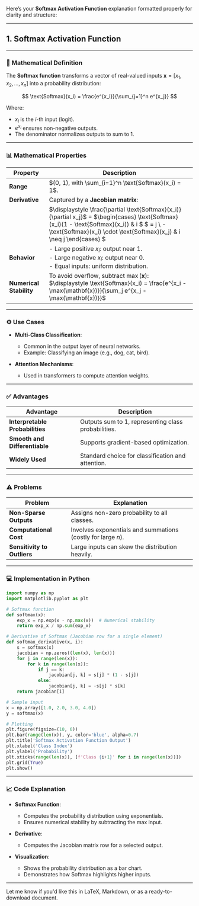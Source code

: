 Here’s your **Softmax Activation Function** explanation formatted properly for clarity and structure:

---

## 1. Softmax Activation Function

---

### 📐 Mathematical Definition

The **Softmax function** transforms a vector of real-valued inputs $\mathbf{x} = [x_1, x_2, \dots, x_n]$ into a probability distribution:

$$
\text{Softmax}(x_i) = \frac{e^{x_i}}{\sum_{j=1}^n e^{x_j}}
$$

Where:

* $x_i$ is the $i$-th input (logit).
* $e^{x_i}$ ensures non-negative outputs.
* The denominator normalizes outputs to sum to 1.

---

### 📊 Mathematical Properties

| Property                | Description                                                                                                                                                                                                     |
| ----------------------- | --------------------------------------------------------------------------------------------------------------------------------------------------------------------------------------------------------------- |
| **Range**               | $(0, 1), with \sum_{i=1}^n \text{Softmax}(x_i) = 1$.                                                                                                                                                          |
| **Derivative**          | Captured by a **Jacobian matrix**:                                                                                                                                                                              |
|                         | $\displaystyle \frac{\partial \text{Softmax}(x_i)}{\partial x_j}$ = $\begin{cases} \text{Softmax}(x_i)(1 - \text{Softmax}(x_i)) & i $ $ = j \\ -\text{Softmax}(x_i) \cdot \text{Softmax}(x_j) & i \neq j \end{cases} $ |
| **Behavior**            | - Large positive $x_i$: output near 1.<br> - Large negative $x_i$: output near 0.<br> - Equal inputs: uniform distribution.                                                                                     |
| **Numerical Stability** | To avoid overflow, subtract $\max(\mathbf{x})$:<br>$\displaystyle \text{Softmax}(x_i) = \frac{e^{x_i - \max(\mathbf{x})}}{\sum_j e^{x_j - \max(\mathbf{x})}}$                                                   |

---

### ⚙️ Use Cases

* **Multi-Class Classification**:

  * Common in the output layer of neural networks.
  * Example: Classifying an image (e.g., dog, cat, bird).

* **Attention Mechanisms**:

  * Used in transformers to compute attention weights.

---

### ✅ Advantages

| Advantage                       | Description                                         |
| ------------------------------- | --------------------------------------------------- |
| **Interpretable Probabilities** | Outputs sum to 1, representing class probabilities. |
| **Smooth and Differentiable**   | Supports gradient-based optimization.               |
| **Widely Used**                 | Standard choice for classification and attention.   |

---

### ⚠️ Problems

| Problem                     | Explanation                                                  |
| --------------------------- | ------------------------------------------------------------ |
| **Non-Sparse Outputs**      | Assigns non-zero probability to all classes.                 |
| **Computational Cost**      | Involves exponentials and summations (costly for large $n$). |
| **Sensitivity to Outliers** | Large inputs can skew the distribution heavily.              |

---

### 💻 Implementation in Python

```python
import numpy as np
import matplotlib.pyplot as plt

# Softmax function
def softmax(x):
    exp_x = np.exp(x - np.max(x))  # Numerical stability
    return exp_x / np.sum(exp_x)

# Derivative of Softmax (Jacobian row for a single element)
def softmax_derivative(x, i):
    s = softmax(x)
    jacobian = np.zeros((len(x), len(x)))
    for j in range(len(x)):
        for k in range(len(x)):
            if j == k:
                jacobian[j, k] = s[j] * (1 - s[j])
            else:
                jacobian[j, k] = -s[j] * s[k]
    return jacobian[i]

# Sample input
x = np.array([1.0, 2.0, 3.0, 4.0])
y = softmax(x)

# Plotting
plt.figure(figsize=(10, 6))
plt.bar(range(len(x)), y, color='blue', alpha=0.7)
plt.title('Softmax Activation Function Output')
plt.xlabel('Class Index')
plt.ylabel('Probability')
plt.xticks(range(len(x)), [f'Class {i+1}' for i in range(len(x))])
plt.grid(True)
plt.show()
```

---

### 📈 Code Explanation

* **Softmax Function**:

  * Computes the probability distribution using exponentials.
  * Ensures numerical stability by subtracting the max input.

* **Derivative**:

  * Computes the Jacobian matrix row for a selected output.

* **Visualization**:

  * Shows the probability distribution as a bar chart.
  * Demonstrates how Softmax highlights higher inputs.

---

Let me know if you'd like this in LaTeX, Markdown, or as a ready-to-download document.
